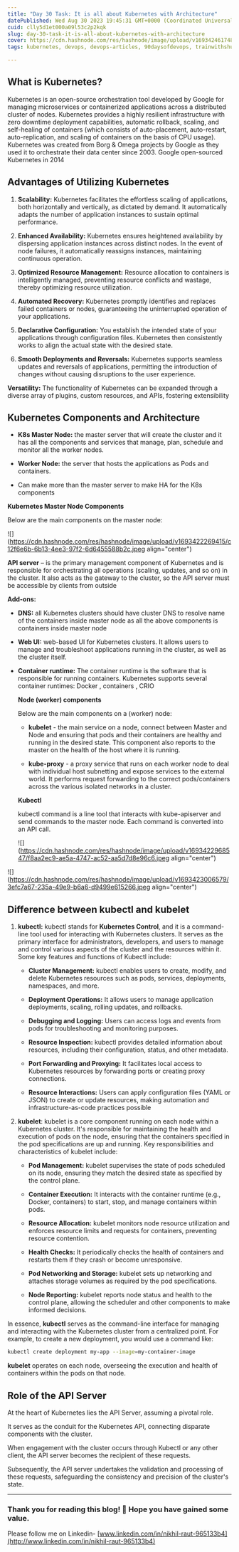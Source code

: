```yaml
---
title: "Day 30 Task: It is all about Kubernetes with Architecture"
datePublished: Wed Aug 30 2023 19:45:31 GMT+0000 (Coordinated Universal Time)
cuid: clly5d1et000a09l53c2p2kqk
slug: day-30-task-it-is-all-about-kubernetes-with-architecture
cover: https://cdn.hashnode.com/res/hashnode/image/upload/v1693424617481/03f7c765-679b-462b-97c9-9a43e5d6e87c.png
tags: kubernetes, devops, devops-articles, 90daysofdevops, trainwithshubham

---
```


## What is Kubernetes?

Kubernetes is an open-source orchestration tool developed by Google for managing microservices or containerized applications across a distributed cluster of nodes. Kubernetes provides a highly resilient infrastructure with zero downtime deployment capabilities, automatic rollback, scaling, and self-healing of containers (which consists of auto-placement, auto-restart, auto-replication, and scaling of containers on the basis of CPU usage). Kubernetes was created from Borg & Omega projects by Google as they used it to orchestrate their data center since 2003. Google open-sourced Kubernetes in 2014

## **Advantages of Utilizing Kubernetes**

1. **Scalability:** Kubernetes facilitates the effortless scaling of applications, both horizontally and vertically, as dictated by demand. It automatically adapts the number of application instances to sustain optimal performance.
    
2. **Enhanced Availability:** Kubernetes ensures heightened availability by dispersing application instances across distinct nodes. In the event of node failures, it automatically reassigns instances, maintaining continuous operation.
    
3. **Optimized Resource Management:** Resource allocation to containers is intelligently managed, preventing resource conflicts and wastage, thereby optimizing resource utilization.
    
4. **Automated Recovery:** Kubernetes promptly identifies and replaces failed containers or nodes, guaranteeing the uninterrupted operation of your applications.
    
5. **Declarative Configuration:** You establish the intended state of your applications through configuration files. Kubernetes then consistently works to align the actual state with the desired state.
    
6. **Smooth Deployments and Reversals:** Kubernetes supports seamless updates and reversals of applications, permitting the introduction of changes without causing disruptions to the user experience.
    

**Versatility:** The functionality of Kubernetes can be expanded through a diverse array of plugins, custom resources, and APIs, fostering extensibility

## Kubernetes Components and Architecture

* **K8s Master Node:** the master server that will create the cluster and it has all the components and services that manage, plan, schedule and monitor all the worker nodes.
    
* **Worker Node:** the server that hosts the applications as Pods and containers.
    
* Can make more than the master server to make HA for the K8s components
    

**Kubernetes Master Node Components**

Below are the main components on the master node:

![](https://cdn.hashnode.com/res/hashnode/image/upload/v1693422269415/c12f6e6b-6b13-4ee3-97f2-6d6455588b2c.jpeg align="center")

**API server** – is the primary management component of Kubernetes and is responsible for orchestrating all operations (scaling, updates, and so on) in the cluster. It also acts as the gateway to the cluster, so the API server must be accessible by clients from outside

**Add-ons:**

* **DNS:** all Kubernetes clusters should have cluster DNS to resolve name of the containers inside master node as all the above components is containers inside master node
    
* **Web UI:** web-based UI for Kubernetes clusters. It allows users to manage and troubleshoot applications running in the cluster, as well as the cluster itself.
    
* **Container runtime:** The container runtime is the software that is responsible for running containers. Kubernetes supports several container runtimes: Docker , containers , CRIO
    
    **Node (worker) components**
    
    Below are the main components on a (worker) node:
    
    * **kubelet** - the main service on a node, connect between Master and Node and ensuring that pods and their containers are healthy and running in the desired state. This component also reports to the master on the health of the host where it is running.
        
    * **kube-proxy** - a proxy service that runs on each worker node to deal with individual host subnetting and expose services to the external world. It performs request forwarding to the correct pods/containers across the various isolated networks in a cluster.
        
    
    **Kubectl**
    
    kubectl command is a line tool that interacts with kube-apiserver and send commands to the master node. Each command is converted into an API call.
    
    ![](https://cdn.hashnode.com/res/hashnode/image/upload/v1693422968547/f8aa2ec9-ae5a-4747-ac52-aa5d7d8e96c6.jpeg align="center")
    

![](https://cdn.hashnode.com/res/hashnode/image/upload/v1693423006579/3efc7a67-235a-49e9-b6a6-d9499e615266.jpeg align="center")

## **Difference between kubectl and kubelet**

1. **kubectl:** kubectl stands for **Kubernetes Control**, and it is a command-line tool used for interacting with Kubernetes clusters. It serves as the primary interface for administrators, developers, and users to manage and control various aspects of the cluster and the resources within it. Some key features and functions of Kubectl include:
    
    * **Cluster Management:** kubectl enables users to create, modify, and delete Kubernetes resources such as pods, services, deployments, namespaces, and more.
        
    * **Deployment Operations:** It allows users to manage application deployments, scaling, rolling updates, and rollbacks.
        
    * **Debugging and Logging:** Users can access logs and events from pods for troubleshooting and monitoring purposes.
        
    * **Resource Inspection:** kubectl provides detailed information about resources, including their configuration, status, and other metadata.
        
    * **Port Forwarding and Proxying:** It facilitates local access to Kubernetes resources by forwarding ports or creating proxy connections.
        
    * **Resource Interactions:** Users can apply configuration files (YAML or JSON) to create or update resources, making automation and infrastructure-as-code practices possible
        
2. **kubelet**: kubelet is a core component running on each node within a Kubernetes cluster. It's responsible for maintaining the health and execution of pods on the node, ensuring that the containers specified in the pod specifications are up and running. Key responsibilities and characteristics of kubelet include:
    
    * **Pod Management:** kubelet supervises the state of pods scheduled on its node, ensuring they match the desired state as specified by the control plane.
        
    * **Container Execution:** It interacts with the container runtime (e.g., Docker, containers) to start, stop, and manage containers within pods.
        
    * **Resource Allocation:** kubelet monitors node resource utilization and enforces resource limits and requests for containers, preventing resource contention.
        
    * **Health Checks:** It periodically checks the health of containers and restarts them if they crash or become unresponsive.
        
    * **Pod Networking and Storage:** kubelet sets up networking and attaches storage volumes as required by the pod specifications.
        
    * **Node Reporting:** kubelet reports node status and health to the control plane, allowing the scheduler and other components to make informed decisions.
        

In essence, **kubectl** serves as the command-line interface for managing and interacting with the Kubernetes cluster from a centralized point. For example, to create a new deployment, you would use a command like:

```bash
kubectl create deployment my-app --image=my-container-image
```

**kubelet** operates on each node, overseeing the execution and health of containers within the pods on that node.

## **Role of the API Server**

At the heart of Kubernetes lies the API Server, assuming a pivotal role.

It serves as the conduit for the Kubernetes API, connecting disparate components with the cluster.

When engagement with the cluster occurs through Kubectl or any other client, the API server becomes the recipient of these requests.

Subsequently, the API server undertakes the validation and processing of these requests, safeguarding the consistency and precision of the cluster's state.

---

### Thank you for reading this blog! 📖 Hope you have gained some value.

Please follow me on Linkedin- [www.linkedin.com/in/nikhil-raut-965133b4](http://www.linkedin.com/in/nikhil-raut-965133b4)